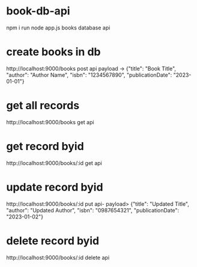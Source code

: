 # book-db-api
npm i
run node app.js
books database  api
# create books in db 
http://localhost:9000/books post api payload -> {"title": "Book Title", "author": "Author Name", "isbn": "1234567890", "publicationDate": "2023-01-01"}
# get all records 
 http://localhost:9000/books get api
# get record byid 
http://localhost:9000/books/:id get api
# update record byid
http://localhost:9000/books/:id put api- payload> {"title": "Updated Title", "author": "Updated Author", "isbn": "0987654321", "publicationDate": "2023-01-02"}
# delete record byid 
http://localhost:9000/books/:id delete api
